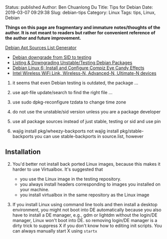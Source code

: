 Status: published
Author: Ben Chuanlong Du
Title: Tips for Debian
Date: 2019-03-07 09:29:38
Slug: debian-tips
Category: Linux
Tags: tips, Linux, Debian

**Things on this page are fragmentary and immature notes/thoughts of the author. 
It is not meant to readers but rather for convenient reference of the author and future improvement.**
 

[Debian Apt Sources List Generator](http://debgen.simplylinux.ch/)

 
- [Debian downgrade from SID to testing ](http://www.fakeroot.info/2012/12/debian-downgrade-from-sid-to-testing.html)
- [Listing & Downgrading Unstable/Testing Debian Packages](http://archives.ryandaigle.com/articles/2005/10/31/listing-downgrading-unstable-testing-debian-packages)
- [Debian Linux 6: Install and Configure Compiz Eye Candy Effects](http://www.cyberciti.biz/howto/debian-linux/aptget-install-and-configure-compiz-eye-candy-effects/)
- [Intel Wireless WiFi Link, Wireless-N, Advanced-N, Ultimate-N devices](http://wiki.debian.org/iwlwifi)


1. it seems that even Debian testing is outdated, the package ...

2. use apt-file update/search to find the right file ...

3. use sudo dpkg-reconfigure tzdata to change time zone

4. do not use the unstable/sid version unless you are a package developer

5. use all package sources instead of just stable, testing or sid
and use pin

6. wajig install pkg/wheezy-backports 
not wajig install pkg/stable-backports
you can use stable-backports in source.list, however

## Installation

2. You'd better not install back ported Linux images, 
because this makes it harder to use Virtualbox.
It's suggested that 
    - you use the Linux image in the testing repository.
    - you always install headers corresponding to images you installed on your machine. 
    - you install virtualbox in the same repository as the Linux image

24. If you install Linux using command line tools 
and then install a desktop environment, you might not boot into DE automatically 
because you also have to install a DE manager, e.g., gdm or lightdm
without the login/DE manager, Linux won't boot into DE.
so removing login/DE manager is a dirty trick to suppress X if you don't know 
how to editing init scripts.
You can always manually start X using `startx`

